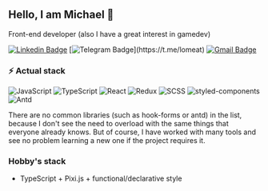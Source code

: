 ## Hello, I am Michael 👋

Front-end developer (also I have a great interest in gamedev)

[![Linkedin Badge](https://img.shields.io/badge/-lomeat-blue?style=flat-square&logo=Linkedin&logoColor=white&link=https://www.linkedin.com/in/lomeat/)](https://www.linkedin.com/in/lomeat/)
[![Telegram Badge](https://img.shields.io/badge/-lomeat_(best_choice)-blue?style=flat-square&logo=telegram&logoColor=white&link=https://t.me/lomeat/)](https://t.me/lomeat)
[![Gmail Badge](https://img.shields.io/badge/-lom3at@gmail.com-red?style=flat-square&logo=gmail&logoColor=white&link=mailto:lom3at@gmail.com)](mailto:lom3at@gmail.com)

### ⚡ Actual stack

![JavaScript](https://img.shields.io/badge/-JavaScript-black?style=flat-square&logo=javascript)
![TypeScript](https://img.shields.io/badge/-TypeScript-darkblue?style=flat-square&logo=typescript&logoColor=white)
![React](https://img.shields.io/badge/-React-blue?style=flat-square&logo=react&logoColor=white)
![Redux](https://img.shields.io/badge/-Redux-purple?style=flat-square&logo=redux)
![SCSS](https://img.shields.io/badge/-SCSS-red?style=flat-square&logo=sass&logoColor=white)
![styled-components](https://img.shields.io/badge/-Styled-brown?style=flat-square&logo=styled-components&logoColor=white)
![Antd](https://img.shields.io/badge/-Ant_Design-blue?style=flat-square&logo=antd&logoColor=white)

There are no common libraries (such as hook-forms or antd) in the list, because I don't see the need to overload with the same things that everyone already knows. But of course, I have worked with many tools and see no problem learning a new one if the project requires it.

### Hobby's stack

- TypeScript + Pixi.js + functional/declarative style

<!-- ### :chart_with_upwards_trend: Stats -->

<!--- ![Github Stats](https://github-readme-stats.vercel.app/api?username=lomeat&show_icons=true) --->

<!-- ![visitors](https://visitor-badge.laobi.icu/badge?page_id=lomeat.lomeat) -->
